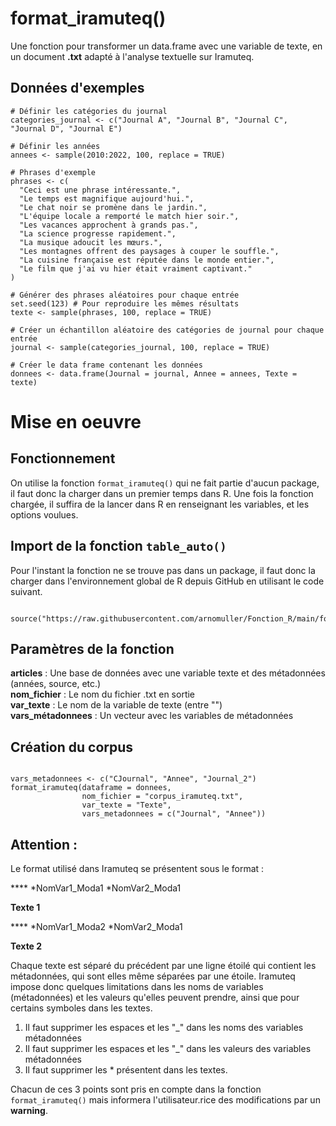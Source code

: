 # format_iramuteq()

Une fonction pour transformer un data.frame avec une variable de texte, en un document **.txt** adapté à l'analyse textuelle sur Iramuteq.



## Données d'exemples

```{r}
# Définir les catégories du journal
categories_journal <- c("Journal A", "Journal B", "Journal C", "Journal D", "Journal E")

# Définir les années
annees <- sample(2010:2022, 100, replace = TRUE)

# Phrases d'exemple
phrases <- c(
  "Ceci est une phrase intéressante.",
  "Le temps est magnifique aujourd'hui.",
  "Le chat noir se promène dans le jardin.",
  "L'équipe locale a remporté le match hier soir.",
  "Les vacances approchent à grands pas.",
  "La science progresse rapidement.",
  "La musique adoucit les mœurs.",
  "Les montagnes offrent des paysages à couper le souffle.",
  "La cuisine française est réputée dans le monde entier.",
  "Le film que j'ai vu hier était vraiment captivant."
)

# Générer des phrases aléatoires pour chaque entrée
set.seed(123) # Pour reproduire les mêmes résultats
texte <- sample(phrases, 100, replace = TRUE)

# Créer un échantillon aléatoire des catégories de journal pour chaque entrée
journal <- sample(categories_journal, 100, replace = TRUE)

# Créer le data frame contenant les données
donnees <- data.frame(Journal = journal, Annee = annees, Texte = texte)
```


# Mise en oeuvre
 
## Fonctionnement

On utilise la fonction `format_iramuteq()` qui ne fait partie d'aucun package, il faut donc la charger dans un premier temps dans R. 
Une fois la fonction chargée, il suffira de la lancer dans R en renseignant les variables, et les options voulues.


## Import de la fonction `table_auto()`

Pour l'instant la fonction ne se trouve pas dans un package, il faut donc la charger dans l'environnement global de R depuis GitHub en utilisant le code suivant.  

```{r filename="Import de la fonction depuis Github"}

source("https://raw.githubusercontent.com/arnomuller/Fonction_R/main/format_iramuteq/format_iramuteq.R")

```




## Paramètres de la fonction

**articles**         : Une base de données avec une variable texte et des métadonnées (années, source, etc.)                    
**nom_fichier**      : Le nom du fichier .txt en sortie    
**var_texte**        : Le nom de la variable de texte (entre "")  
**vars_métadonnees** : Un vecteur avec les variables de métadonnées           



## Création du corpus 

```{r}

vars_metadonnees <- c("CJournal", "Annee", "Journal_2")
format_iramuteq(dataframe = donnees, 
                nom_fichier = "corpus_iramuteq.txt", 
				var_texte = "Texte", 
				vars_metadonnees = c("Journal", "Annee"))

```


## Attention :


Le format utilisé dans Iramuteq se présentent sous le format : 

\*\*\*\* \*NomVar1_Moda1 \*NomVar2_Moda1 

**Texte 1**

\*\*\*\* \*NomVar1_Moda2 \*NomVar2_Moda1 

**Texte 2**

Chaque texte est séparé du précédent par une ligne étoilé qui contient les métadonnées, qui sont elles même séparées par une étoile.
Iramuteq impose donc quelques limitations dans les noms de variables (métadonnées) et les valeurs qu'elles peuvent prendre, ainsi que pour certains symboles dans les textes.



1) Il faut supprimer les espaces et les "_" dans les noms des variables métadonnées   
2) Il faut supprimer les espaces et les "_" dans les valeurs des variables métadonnées  
3) Il faut supprimer les \* présentent dans les textes.

Chacun de ces 3 points sont pris en compte dans la fonction `format_iramuteq()` mais informera l'utilisateur.rice des modifications par un **warning**.



